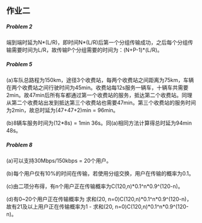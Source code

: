 ## 作业二

##### Problem 2

端到端时延为N\*(L/R)，即时间N\*(L/R)后第一个分组传输成功，之后每个分组传输需要时间为L/R，故传输P个分组需要的时间为：(N+P-1)\*(L/R)。

##### Problem 5

(a)车队总路程为150km，途径3个收费站，每两个收费站之间距离为75km，车辆在两个收费站之间行驶时间为45min。收费站每12s服务一辆车，十辆车共需要2min。故47min后所有车都通过第一个收费站的服务，抵达第二个收费站。同理从第二个收费站出发到抵达第三个收费站也需要47min。第三个收费站的服务时间为2min，故总时延为(47+47+2)min = 96min。

(b)8辆车服务时间为(12*8s) = 1min 36s。同(a)相同方法计算得总时延为94min 48s。

##### Problem 8

(a)可以支持30Mbps/150kbps = 20个用户。

(b)每个用户仅有10%的时间在传输，若使用分组交换，用户在传输的概率为0.1。

(c)由二项分布得，有n个用户正在传输概率为C(120,n)*0.1\^n\*0.9^(120-n)。

(d)有0~20个用户正在传输概率为 求和(20, n=0)C(120,n)*0.1\^n\*0.9^(120-n)，故有21及以上用户正在传输概率为1 - 求和(20, n=0)C(120,n)\*0.1\^n\*0.9^(120-n)。

